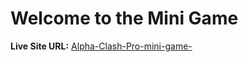 # Welcome to the Mini Game

**Live Site URL:** [Alpha-Clash-Pro-mini-game-](alphabet-clash786.netlify.app)
